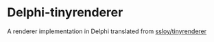 # Delphi-tinyrenderer
A renderer implementation in Delphi translated from [ssloy/tinyrenderer](https://github.com/ssloy/tinyrenderer/wiki/Lesson-0:-getting-started)
